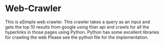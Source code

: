 Web-Crawler
===========

This is aSimple web crawler.
This crawler takes a query as an input and gets the top 10 results from google using thier api and crawls for all the hyperlinks in those pages using Python. Python has some excellent libraries for crawling the web
Please see the python file for the implementation. 
